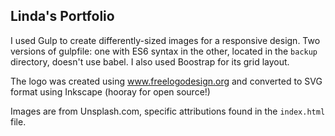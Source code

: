 ## Linda's Portfolio

I used Gulp to create differently-sized images for a responsive design. Two versions of gulpfile: one with ES6 syntax in the other, located in the `backup` directory, doesn't use babel. I also used Boostrap for its grid layout.

The logo was created using www.freelogodesign.org and converted to SVG format using Inkscape (hooray for open source!)

Images are from Unsplash.com, specific attributions found in the `index.html` file.
